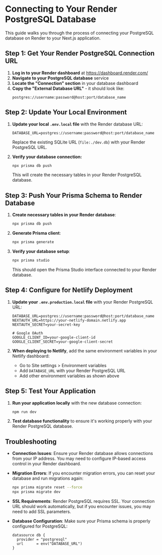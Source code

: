 # Connecting to Your Render PostgreSQL Database

This guide walks you through the process of connecting your PostgreSQL database on Render to your Next.js application.

## Step 1: Get Your Render PostgreSQL Connection URL

1. **Log in to your Render dashboard** at https://dashboard.render.com/
2. **Navigate to your PostgreSQL database** service
3. **Locate the "Connection" section** in your database dashboard
4. **Copy the "External Database URL"** - it should look like:
   ```
   postgres://username:password@host:port/database_name
   ```

## Step 2: Update Your Local Environment

1. **Update your local `.env.local` file** with the Render database URL:
   ```
   DATABASE_URL=postgres://username:password@host:port/database_name
   ```
   Replace the existing SQLite URL (`file:./dev.db`) with your Render PostgreSQL URL.

2. **Verify your database connection:**
   ```bash
   npx prisma db push
   ```
   This will create the necessary tables in your Render PostgreSQL database.

## Step 3: Push Your Prisma Schema to Render Database

1. **Create necessary tables in your Render database**:
   ```bash
   npx prisma db push
   ```

2. **Generate Prisma client**:
   ```bash
   npx prisma generate
   ```

3. **Verify your database setup**:
   ```bash
   npx prisma studio
   ```
   This should open the Prisma Studio interface connected to your Render database.

## Step 4: Configure for Netlify Deployment

1. **Update your `.env.production.local` file** with your Render PostgreSQL URL:
   ```
   DATABASE_URL=postgres://username:password@host:port/database_name
   NEXTAUTH_URL=https://your-netlify-domain.netlify.app
   NEXTAUTH_SECRET=your-secret-key
   
   # Google OAuth
   GOOGLE_CLIENT_ID=your-google-client-id
   GOOGLE_CLIENT_SECRET=your-google-client-secret
   ```

2. **When deploying to Netlify**, add the same environment variables in your Netlify dashboard:
   - Go to Site settings > Environment variables
   - Add `DATABASE_URL` with your Render PostgreSQL URL
   - Add other environment variables as shown above

## Step 5: Test Your Application

1. **Run your application locally** with the new database connection:
   ```bash
   npm run dev
   ```

2. **Test database functionality** to ensure it's working properly with your Render PostgreSQL database.

## Troubleshooting

- **Connection Issues**: Ensure your Render database allows connections from your IP address. You may need to configure IP-based access control in your Render dashboard.
  
- **Migration Errors**: If you encounter migration errors, you can reset your database and run migrations again:
  ```bash
  npx prisma migrate reset --force
  npx prisma migrate dev
  ```

- **SSL Requirements**: Render PostgreSQL requires SSL. Your connection URL should work automatically, but if you encounter issues, you may need to add SSL parameters.

- **Database Configuration**: Make sure your Prisma schema is properly configured for PostgreSQL:
  ```prisma
  datasource db {
    provider = "postgresql"
    url      = env("DATABASE_URL")
  }
  ``` 
